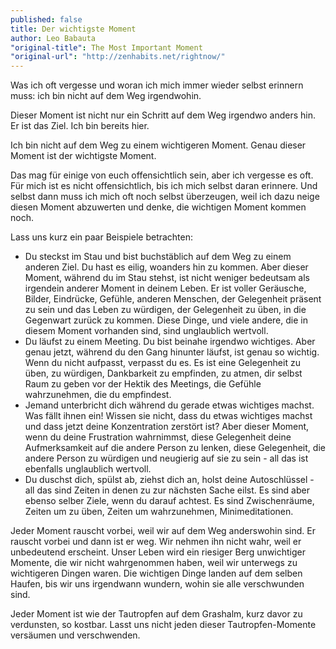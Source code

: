 ```yaml
---
published: false
title: Der wichtigste Moment
author: Leo Babauta
"original-title": The Most Important Moment
"original-url": "http://zenhabits.net/rightnow/"
---
```


Was ich oft vergesse und woran ich mich immer wieder selbst erinnern muss: ich bin nicht auf dem Weg irgendwohin.

Dieser Moment ist nicht nur ein Schritt auf dem Weg irgendwo anders hin. Er ist das Ziel. Ich bin bereits hier.

Ich bin nicht auf dem Weg zu einem wichtigeren Moment. Genau dieser Moment ist der wichtigste Moment.

Das mag für einige von euch offensichtlich sein, aber ich vergesse es oft. Für mich ist es nicht offensichtlich, bis ich mich selbst daran erinnere. Und selbst dann muss ich mich oft noch selbst überzeugen, weil ich dazu neige diesen Moment abzuwerten und denke, die wichtigen Moment kommen noch.

Lass uns kurz ein paar Beispiele betrachten:

- Du steckst im Stau und bist buchstäblich auf dem Weg zu einem anderen Ziel. Du hast es eilig, woanders hin zu kommen. Aber dieser Moment, während du im Stau stehst, ist nicht weniger bedeutsam als irgendein anderer Moment in deinem Leben. Er ist voller Geräusche, Bilder, Eindrücke, Gefühle, anderen Menschen, der Gelegenheit präsent zu sein und das Leben zu würdigen, der Gelegenheit zu üben, in die Gegenwart zurück zu kommen. Diese Dinge, und viele andere, die in diesem Moment vorhanden sind, sind unglaublich wertvoll.
- Du läufst zu einem Meeting. Du bist beinahe irgendwo wichtiges. Aber genau jetzt, während du den Gang hinunter läufst, ist genau so wichtig. Wenn du nicht aufpasst, verpasst du es. Es ist eine Gelegenheit zu üben, zu würdigen, Dankbarkeit zu empfinden, zu atmen, dir selbst Raum zu geben vor der Hektik des Meetings, die Gefühle wahrzunehmen, die du empfindest.
- Jemand unterbricht dich während du gerade etwas wichtiges machst. Was fällt ihnen ein! Wissen sie nicht, dass du etwas wichtiges machst und dass jetzt deine Konzentration zerstört ist? Aber dieser Moment, wenn du deine Frustration wahrnimmst, diese Gelegenheit deine Aufmerksamkeit auf die andere Person zu lenken, diese Gelegenheit, die andere Person zu würdigen und neugierig auf sie zu sein - all das ist ebenfalls unglaublich wertvoll.
- Du duschst dich, spülst ab, ziehst dich an, holst deine Autoschlüssel - all das sind Zeiten in denen zu zur nächsten Sache eilst. Es sind aber ebenso selber Ziele, wenn du darauf achtest. Es sind Zwischenräume, Zeiten um zu üben, Zeiten um wahrzunehmen, Minimeditationen.

Jeder Moment rauscht vorbei, weil wir auf dem Weg anderswohin sind. Er rauscht vorbei und dann ist er weg. Wir nehmen ihn nicht wahr, weil er unbedeutend erscheint. Unser Leben wird ein riesiger Berg unwichtiger Momente, die wir nicht wahrgenommen haben, weil wir unterwegs zu wichtigeren Dingen waren. Die wichtigen Dinge landen auf dem selben Haufen, bis wir uns irgendwann wundern, wohin sie alle verschwunden sind.

Jeder Moment ist wie der Tautropfen auf dem Grashalm, kurz davor zu verdunsten, so kostbar. Lasst uns nicht jeden dieser Tautropfen-Momente versäumen und verschwenden.
